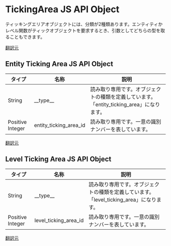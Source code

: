 # TickingArea JS API Object
ティッキングエリアオブジェクトには、分類が2種類あります。エンティティかレベル関数がティックオブジェクトを要求するとき、引数としてどちらの型を取ることもできます。

[翻訳元](https://minecraft.gamepedia.com/index.php?title=Bedrock_Edition_beta_scripting_documentation&mobileaction=toggle_view_mobile#Ticking_Area_JS_API_Object)

## Entity Ticking Area JS API Object

|タイプ |名称  |説明 |
|---|---|---|
|String |\_\_type\_\_ |読み取り専用です。オブジェクトの種類を定義しています。「entity_ticking_area」になります。|
|Positive Integer |entity\_ticking\_area\_id|読み取り専用です。一意の識別ナンバーを表しています。 |

[翻訳元](https://minecraft.gamepedia.com/index.php?title=Bedrock_Edition_beta_scripting_documentation&mobileaction=toggle_view_mobile#Entity_Ticking_Area_JS_API_Object)

## Level Ticking Area JS API Object

|タイプ |名称  |説明 |
|---|---|---|
|String |\_\_type\_\_ |読み取り専用です。オブジェクトの種類を定義しています。「level_ticking_area」になります。|
|Positive Integer |level\_ticking\_area\_id|読み取り専用です。一意の識別ナンバーを表しています。 |

[翻訳元](https://minecraft.gamepedia.com/index.php?title=Bedrock_Edition_beta_scripting_documentation&mobileaction=toggle_view_mobile#Level_Ticking_Area_JS_API_Object)
